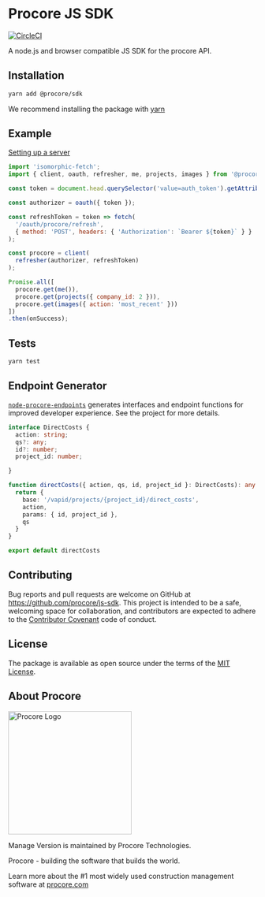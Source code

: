 # Procore JS SDK

[![CircleCI](https://circleci.com/gh/procore/node-procore.svg?style=svg&circle-token=b24f4748ba5d14817088d02a0e14d376e1461c60)](https://circleci.com/gh/procore/node-procore)

A node.js and browser compatible JS SDK for the procore API.

## Installation
```bash
yarn add @procore/sdk
```
We recommend installing the package with [yarn](http://yarnpkg.com)

## Example

[Setting up a server](/guides/setup.md)

```javascript
import 'isomorphic-fetch';
import { client, oauth, refresher, me, projects, images } from '@procore/sdk';

const token = document.head.querySelector('value=auth_token').getAttribute('content');

const authorizer = oauth({ token });

const refreshToken = token => fetch(
  '/oauth/procore/refresh',
  { method: 'POST', headers: { 'Authorization': `Bearer ${token}` } }
);

const procore = client(
  refresher(authorizer, refreshToken)
);

Promise.all([
  procore.get(me()),
  procore.get(projects({ company_id: 2 })),
  procore.get(images({ action: 'most_recent' }))
])
.then(onSuccess);
```


## Tests
```
yarn test
```

## Endpoint Generator

[`node-procore-endpoints`](https://github.com/procore/js-sdk-endpoints) generates interfaces and endpoint functions for improved developer experience. See the project for more details.

```typescript
interface DirectCosts {
  action: string;
  qs?: any;
  id?: number;
  project_id: number;

}

function directCosts({ action, qs, id, project_id }: DirectCosts): any {
  return {
    base: '/vapid/projects/{project_id}/direct_costs',
    action,
    params: { id, project_id },
    qs
  }
}

export default directCosts

```

## Contributing

Bug reports and pull requests are welcome on GitHub at https://github.com/procore/js-sdk. This project is
intended to be a safe, welcoming space for collaboration, and contributors are expected to adhere to the
[Contributor Covenant](http://contributor-covenant.org) code of conduct.


## License

The package is available as open source under the terms of the [MIT License](http://opensource.org/licenses/MIT).

## About Procore

<img
  src="https://www.procore.com/images/procore_logo.png"
  alt="Procore Logo"
  width="250px"
/>

Manage Version is maintained by Procore Technologies.

Procore - building the software that builds the world.

Learn more about the #1 most widely used construction management software at [procore.com](https://www.procore.com/)
